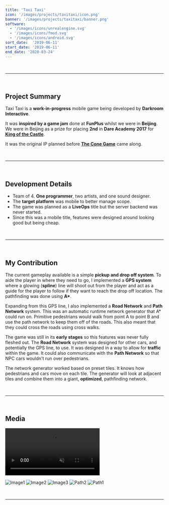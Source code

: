 ```yaml
---
title: 'Taxi Taxi'
icon: '/images/projects/taxitaxi/icon.png'
banner: '/images/projects/taxitaxi/banner.png'
software:
  - '/images/icons/unrealengine.svg'
  - '/images/icons/fmod.svg'
  - '/images/icons/android.svg'
sort_date:  '2019-06-11'
start_date: '2019-06-11'
end_date: '2020-03-24'
---
```


<br/>

___

<br/>

## Project Summary

Taxi Taxi is a **work-in-progress** mobile game being developed by **Darkroom Interactive**.

It was **inspired by a game jam** done at **FunPlus** whilst we were in **Beijing**. We were in Beijing as a prize for placing **2nd** in **Dare Academy 2017** for [**King of the Castle**](/projects/kingofthecastle).

It was the original IP planned before [**The Cone Game**](/projects/theconegame) came along.

<br/>

___

<br/>

## Development Details

- Team of 4. **One programmer**, two artists, and one sound designer.
- The **target platform** was mobile to better manage scope.
- The game was planned as a **LiveOps** title but the server backend was never started.
- Since this was a mobile title, features were designed around looking good but being cheap.

<br/>

___

<br/>

## My Contribution

The current gameplay available is a simple **pickup and drop off system**. To aide the player in where they need to go, I implemented a **GPS system** where a glowing (**spline**) line will shoot out from the player and act as a guide for the player to follow if they want to reach the drop off location. The pathfinding was done using **A\***.

Expanding from this GPS line, I also implemented a **Road Network** and **Path Network** system. This was an automatic runtime network generator that A* could run on. Primitive pedestrians would walk from point A to point B and use the path network to keep them off of the roads. This also meant that they could cross the roads using cross walks.

The game was still in its **early stages** so this features was never fully fleshed out. The **Road Network** system was designed for other cars, and potentially the GPS line, to use. It was designed in a way to allow for **traffic** within the game. It could also communicate with the **Path Network** so that NPC cars wouldn't run over pedestrians.

The network generator worked based on preset tiles. It knows how pedestrians and cars move on each tile. The generator will look at adjacent tiles and combine them into a giant, **optimized**, pathfinding network.

<br/>

___

<br/>

## Media

<video autoplay="" muted="" loop="" playsinline="">
	<source src="/images/projects/taxitaxi/video.mp4" type="video/mp4">
</video>

![Image1](/images/projects/taxitaxi/image1.png)
![Image2](/images/projects/taxitaxi/image2.png)
![Image3](/images/projects/taxitaxi/image3.png)
![Path2](/images/projects/taxitaxi/path2.png)
![Path1](/images/projects/taxitaxi/path1.png)

<br/>

___

<br/>